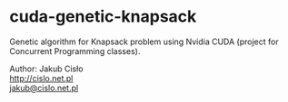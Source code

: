 # cuda-genetic-knapsack
Genetic algorithm for Knapsack problem using Nvidia CUDA (project for Concurrent Programming classes).

Author: Jakub Cisło <br>
http://cislo.net.pl <br>
jakub@cislo.net.pl
